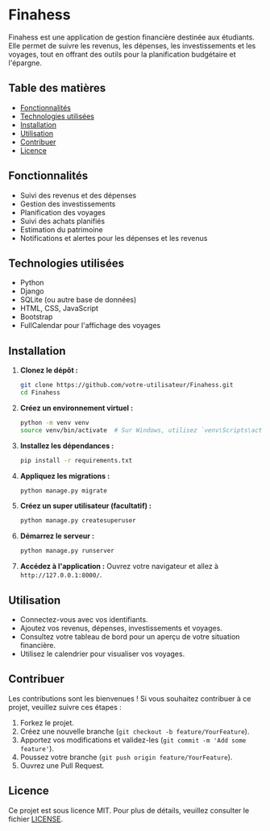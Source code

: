 # Finahess

Finahess est une application de gestion financière destinée aux étudiants. Elle permet de suivre les revenus, les dépenses, les investissements et les voyages, tout en offrant des outils pour la planification budgétaire et l'épargne.

## Table des matières

- [Fonctionnalités](#fonctionnalités)
- [Technologies utilisées](#technologies-utilisées)
- [Installation](#installation)
- [Utilisation](#utilisation)
- [Contribuer](#contribuer)
- [Licence](#licence)

## Fonctionnalités

- Suivi des revenus et des dépenses
- Gestion des investissements
- Planification des voyages
- Suivi des achats planifiés
- Estimation du patrimoine
- Notifications et alertes pour les dépenses et les revenus

## Technologies utilisées

- Python
- Django
- SQLite (ou autre base de données)
- HTML, CSS, JavaScript
- Bootstrap
- FullCalendar pour l'affichage des voyages

## Installation

1. **Clonez le dépôt :**

   ```bash
   git clone https://github.com/votre-utilisateur/Finahess.git
   cd Finahess
   ```

2. **Créez un environnement virtuel :**

   ```bash
   python -m venv venv
   source venv/bin/activate  # Sur Windows, utilisez `venv\Scripts\activate`
   ```

3. **Installez les dépendances :**

   ```bash
   pip install -r requirements.txt
   ```

4. **Appliquez les migrations :**

   ```bash
   python manage.py migrate
   ```

5. **Créez un super utilisateur (facultatif) :**

   ```bash
   python manage.py createsuperuser
   ```

6. **Démarrez le serveur :**

   ```bash
   python manage.py runserver
   ```

7. **Accédez à l'application :**
   Ouvrez votre navigateur et allez à `http://127.0.0.1:8000/`.

## Utilisation

- Connectez-vous avec vos identifiants.
- Ajoutez vos revenus, dépenses, investissements et voyages.
- Consultez votre tableau de bord pour un aperçu de votre situation financière.
- Utilisez le calendrier pour visualiser vos voyages.

## Contribuer

Les contributions sont les bienvenues ! Si vous souhaitez contribuer à ce projet, veuillez suivre ces étapes :

1. Forkez le projet.
2. Créez une nouvelle branche (`git checkout -b feature/YourFeature`).
3. Apportez vos modifications et validez-les (`git commit -m 'Add some feature'`).
4. Poussez votre branche (`git push origin feature/YourFeature`).
5. Ouvrez une Pull Request.

## Licence

Ce projet est sous licence MIT. Pour plus de détails, veuillez consulter le fichier [LICENSE](LICENSE).
